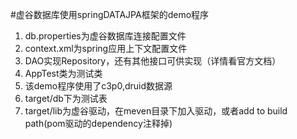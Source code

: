 #虚谷数据库使用springDATAJPA框架的demo程序
1. db.properties为虚谷数据库连接配置文件
2. context.xml为spring应用上下文配置文件
3. DAO实现Repository，还有其他接口可供实现（详情看官方文档）
4. AppTest类为测试类
5. 该demo程序使用了c3p0,druid数据源
6. target/db下为测试表
7. target/lib为虚谷驱动，在meven目录下加入驱动，或者add to build path(pom驱动的dependency注释掉)